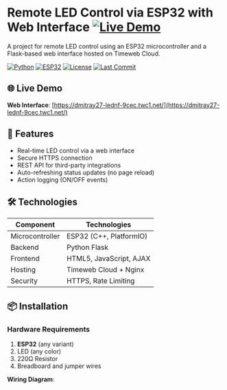 # Remote LED Control via ESP32 with Web Interface [![Live Demo](https://img.shields.io/badge/Live_Demo-Timeweb_Cloud-blue)](https://dmitray27-lednf-9cec.twc1.net/)

A project for remote LED control using an ESP32 microcontroller and a Flask-based web interface hosted on Timeweb Cloud.

[![Python](https://img.shields.io/badge/Python-3.8%2B-blue?logo=python)](https://python.org)
[![ESP32](https://img.shields.io/badge/ESP32-v4.4.1-green?logo=espressif)](https://espressif.com)
[![License](https://img.shields.io/badge/License-MIT-red)](https://opensource.org/licenses/MIT)
[![Last Commit](https://img.shields.io/github/last-commit/dmitray27/lednf)](https://github.com/dmitray27/lednf/commits/main)

## 🌐 Live Demo
**Web Interface**: [https://dmitray27-lednf-9cec.twc1.net/](https://dmitray27-lednf-9cec.twc1.net/)

## 🚀 Features
- Real-time LED control via a web interface
- Secure HTTPS connection
- REST API for third-party integrations
- Auto-refreshing status updates (no page reload)
- Action logging (ON/OFF events)

## 🛠 Technologies
| Component       | Technologies               |
|-----------------|----------------------------|
| Microcontroller | ESP32 (C++, PlatformIO)    |
| Backend         | Python Flask               |
| Frontend        | HTML5, JavaScript, AJAX    |
| Hosting         | Timeweb Cloud + Nginx      |
| Security        | HTTPS, Rate Limiting       |

## 📦 Installation

### Hardware Requirements
1. **ESP32** (any variant)
2. LED (any color)
3. 220Ω Resistor
4. Breadboard and jumper wires

**Wiring Diagram**: